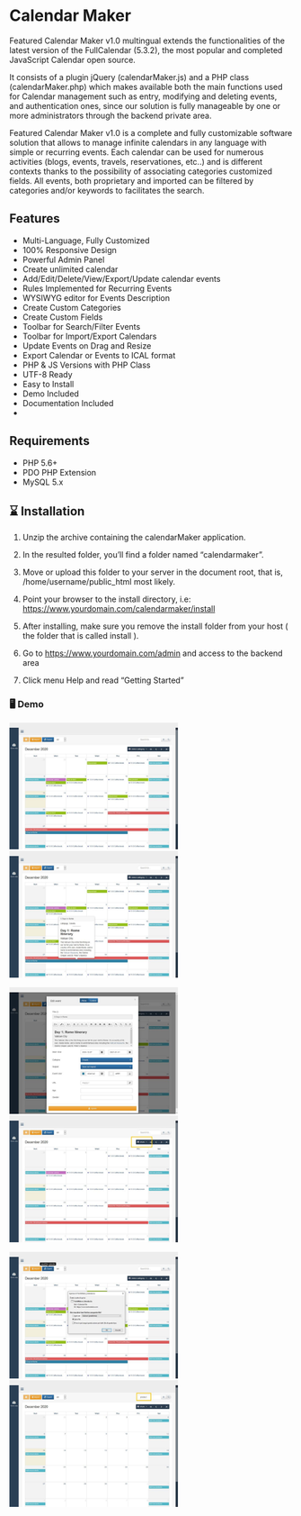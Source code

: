 # Calendar Maker

Featured Calendar Maker v1.0 multingual extends the functionalities of the latest version of the FullCalendar (5.3.2), the most popular and completed JavaScript Calendar open source.

It consists of a plugin jQuery (calendarMaker.js) and a PHP class (calendarMaker.php) which makes available both the main functions used for Calendar management such as
entry, modifying and deleting events, and authentication ones, since our solution is fully manageable by one or more administrators through the backend private area.

Featured Calendar Maker v1.0 is a complete and fully customizable software solution that allows to manage infinite calendars in any language with simple or recurring events. Each calendar can be used for numerous activities (blogs, events, travels, reservationes, etc..) and is different contexts thanks to the possibility of associating categories customized fields. All events, both proprietary and imported can be filtered by categories and/or keywords to facilitates the search.

## Features

- Multi-Language, Fully Customized
- 100% Responsive Design
- Powerful Admin Panel
- Create unlimited calendar
- Add/Edit/Delete/View/Export/Update calendar events
- Rules Implemented for Recurring Events
- WYSIWYG editor for Events Description
- Create Custom Categories
- Create Custom Fields
- Toolbar for Search/Filter Events
- Toolbar for Import/Export Calendars
- Update Events on Drag and Resize
- Export Calendar or Events to ICAL format
- PHP & JS Versions with PHP Class
- UTF-8 Ready
- Easy to Install
- Demo Included
- Documentation Included
- 

## Requirements

- PHP 5.6+
- PDO PHP Extension
- MySQL 5.x

## ⌛ Installation

  1. Unzip the archive containing the calendarMaker application.

  2. In the resulted folder, you’ll find a folder named “calendarmaker”.
  
  3. Move or upload this folder to your server in the document root, that is, /home/username/public_html most likely.

  4. Point your browser to the install  directory, i.e: <https://www.yourdomain.com/calendarmaker/install>

  5. After installing, make sure you remove the install folder from your host ( the folder that is called install ).

  6. Go to <https://www.yourdomain.com/admin> and access to the backend area

  7. Click menu Help and read “Getting Started”

### 🖥️ Demo

<img class="inline-flex" src="./screen-shots/001.jpg" width="300" alt="Demo" /><img class="inline-flex" src="./screen-shots/002.jpg" width="300" alt="Demo" />

<img class="inline-flex" src="./screen-shots/004.jpg" width="300" alt="Demo" /><img class="inline-flex" src="./screen-shots/005.jpg" width="300" alt="Demo" />

<img class="inline-flex" src="./screen-shots/007.jpg" width="300" alt="Demo" /><img class="inline-flex" src="./screen-shots/006.jpg" width="300" alt="Demo" />
